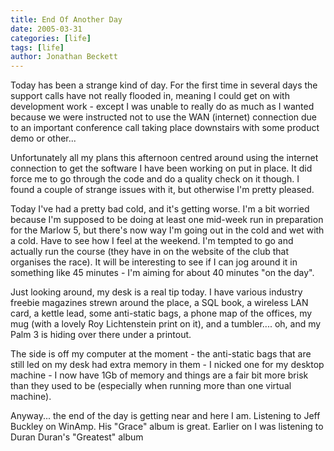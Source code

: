 ```yaml
---
title: End Of Another Day
date: 2005-03-31
categories: [life]
tags: [life]
author: Jonathan Beckett
---
```


Today has been a strange kind of day. For the first time in several days the support calls have not really flooded in, meaning I could get on with development work - except I was unable to really do as much as I wanted because we were instructed not to use the WAN (internet) connection due to an important conference call taking place downstairs with some product demo or other...

Unfortunately all my plans this afternoon centred around using the internet connection to get the software I have been working on put in place. It did force me to go through the code and do a quality check on it though. I found a couple of strange issues with it, but otherwise I'm pretty pleased.

Today I've had a pretty bad cold, and it's getting worse. I'm a bit worried because I'm supposed to be doing at least one mid-week run in preparation for the Marlow 5, but there's now way I'm going out in the cold and wet with a cold. Have to see how I feel at the weekend. I'm tempted to go and actually run the course (they have in on the website of the club that organises the race). It will be interesting to see if I can jog around it in something like 45 minutes - I'm aiming for about 40 minutes "on the day".

Just looking around, my desk is a real tip today. I have various industry freebie magazines strewn around the place, a SQL book, a wireless LAN card, a kettle lead, some anti-static bags, a phone map of the offices, my mug (with a lovely Roy Lichtenstein print on it), and a tumbler.... oh, and my Palm 3 is hiding over there under a printout.

The side is off my computer at the moment - the anti-static bags that are still led on my desk had extra memory in them - I nicked one for my desktop machine - I now have 1Gb of memory and things are a fair bit more brisk than they used to be (especially when running more than one virtual machine).

Anyway... the end of the day is getting near and here I am. Listening to Jeff Buckley on WinAmp. His "Grace" album is great. Earlier on I was listening to Duran Duran's "Greatest" album 
